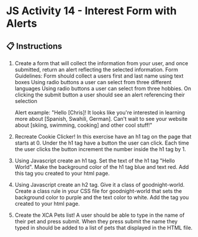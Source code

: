 # JS Activity 14 - Interest Form with Alerts

## 📋 Instructions

1. Create a form that will collect the information from your user, and once submitted, return an alert reflecting the selected information. Form Guidelines:
   Form should collect a users first and last name using text boxes
   Using radio buttons a user can select from three different languages
   Using radio buttons a user can select from three hobbies.
   On clicking the submit button a user should see an alert referencing their selection

   Alert example: "Hello [Chris]! It looks like you're interested in learning more about [Spanish, Swahili, German]. Can't wait to see your website about [skiing, swimming, cooking] and other cool stuff!"

2. Recreate Cookie Clicker! In this exercise have an h1 tag on the page that starts at 0. Under the h1 tag have a button the user can click. Each time the user clicks the button increment the number inside the h1 tag by 1.

3. Using Javascript create an h1 tag. Set the text of the h1 tag "Hello World". Make the background color of the h1 tag blue and text red. Add this tag you created to your html page.

4. Using Javascript create an h2 tag. Give it a class of goodnight-world. Create a class rule in your CSS file for goodnight-world that sets the background color to purple and the text color to white. Add the tag you created to your html page.

5. Create the XCA Pets list! A user should be able to type in the name of their pet and press submit. When they press submit the name they typed in should be added to a list of pets that displayed in the HTML file.
